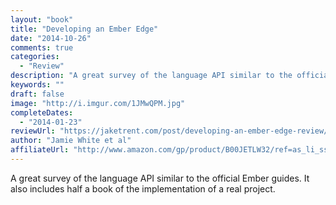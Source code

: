 ```yaml
---
layout: "book"
title: "Developing an Ember Edge"
date: "2014-10-26"
comments: true
categories:
  - "Review"
description: "A great survey of the language API similar to the official Ember guides. It also includes half a book of the implementation of a real project."
keywords: ""
draft: false
image: "http://i.imgur.com/1JMwQPM.jpg"
completeDates:
  - "2014-01-23"
reviewUrl: "https://jaketrent.com/post/developing-an-ember-edge-review/"
author: "Jamie White et al"
affiliateUrl: "http://www.amazon.com/gp/product/B00JETLW32/ref=as_li_ss_tl?ie=UTF8&camp=1789&creative=390957&creativeASIN=B00JETLW32&linkCode=as2&tag=jaktre-20"
---
```


A great survey of the language API similar to the official Ember guides. It also includes half a book of the implementation of a real project.
